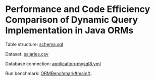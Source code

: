 Performance and Code Efficiency Comparison of Dynamic Query Implementation in Java ORMs 
========

Table structure: [schema.sql](src/main/resources/schema.sql)

Dataset: [salaries.csv](src/main/resources/salaries.csv)

Database connection: [application-mysql8.yml](src/test/resources/application-mysql8.yml)

Run benchmark: [ORMBenchmark#main()](src/test/java/win/doyto/ormcamparison/benchmark/ORMBenchmark.java).
